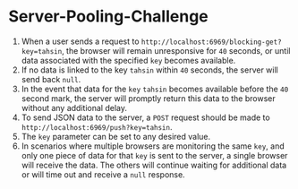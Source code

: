 # Server-Pooling-Challenge

1. When a user sends a request to `http://localhost:6969/blocking-get?key=tahsin`, the browser will remain unresponsive for `40` seconds, or until data associated with the specified `key` becomes available.
2. If no data is linked to the key `tahsin` within `40` seconds, the server will send back `null`.
3. In the event that data for the `key` `tahsin` becomes available before the `40` second mark, the server will promptly return this data to the browser without any additional delay.
4. To send JSON data to the server, a `POST` request should be made to `http://localhost:6969/push?key=tahsin`.
5. The `key` parameter can be set to any desired value.
6. In scenarios where multiple browsers are monitoring the same `key`, and only one piece of data for that `key` is sent to the server, a single browser will receive the data. The others will continue waiting for additional data or will time out and receive a `null` response.